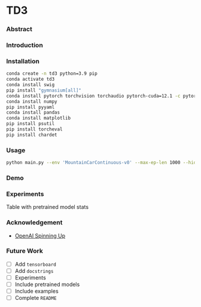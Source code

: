 
# TD3

### Abstract


### Introduction


### Installation

```bash
conda create -n td3 python=3.9 pip
conda activate td3
conda install swig
pip install "gymnasium[all]"
conda install pytorch torchvision torchaudio pytorch-cuda=12.1 -c pytorch -c nvidia
conda install numpy
pip install pyyaml
conda install pandas
conda install matplotlib
pip install psutil
pip install torcheval
pip install chardet
```

### Usage

```bash
python main.py --env 'MountainCarContinuous-v0' --max-ep-len 1000 --hidden-sizes 256 256 256 --learning-starts 1000 --device 'cuda' --debug-mode --name 'MountainCarContinuous-v0' --auto-save --info --logger-name 'MountainCarContinuous-v0' --checkpoint-dir 'data/experiments' --batch-size 256
```

### Demo


### Experiments

Table with pretrained model stats

### Acknowledgement

- [OpenAI Spinning Up](https://spinningup.openai.com/en/latest/index.html)

### Future Work

- [ ] Add `tensorboard`
- [ ] Add `docstrings`
- [ ] Experiments
- [ ] Include pretrained models
- [ ] Include examples
- [ ] Complete `README`
